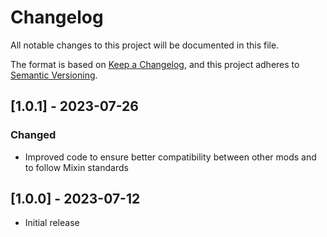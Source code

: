 # Changelog

All notable changes to this project will be documented in this file.

The format is based on [Keep a Changelog](https://keepachangelog.com/en/1.0.0/),
and this project adheres to [Semantic Versioning](https://semver.org/spec/v2.0.0.html).

## [1.0.1] - 2023-07-26

### Changed

- Improved code to ensure better compatibility between other mods and to follow Mixin standards

## [1.0.0] - 2023-07-12

- Initial release
